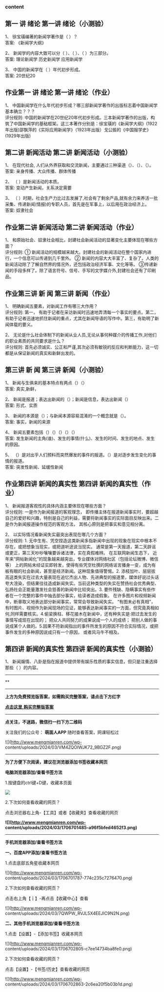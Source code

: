 ### content

## 第一 讲 绪论 第一讲 绪论（小测验）

1、 徐宝璜编著的新闻学著作是（ ）？  
答案: 《新闻学大纲》  

2、 新闻学的内容大致可以分（ ）、（ ）、（ ）为三部分。  
答案: 理论新闻学 历史新闻学 应用新闻学

3、 中国的新闻学在（   ）年代初步形成。  
答案: 20世纪20

## 作业第一 讲 绪论 第一讲 绪论（作业）

1、 中国新闻学在什么年代初步形成？哪三部新闻学著作的出版标志着中国新闻学基本确立？？？  
评分规则:
中国的新闻学在20世纪20年代初步形成。三本新闻学著作的出版，构筑了中国新闻学的基础框架。这三本著作分别是：徐宝璜的《新闻学大纲》(1922年出版)邵飘萍的《实际应用新闻学》（1923年出版）戈公振的《中国报学史》(1929年出版)

## 第二讲 新闻活动 第二讲 新闻活动（小测验）

1、 在现代社会, 人们从外界获取和交流新闻，主要通过三种渠道（）、（）、（）。  
答案: 亲身传播、大众传播、群体传播

2、 （      ）是新闻活动的本质。  
答案: 变动产生新闻，关系决定需要

3、 （  ）时期，社会生产力比过去发展了,社会有了剩余产品,就有余力来养活一批采集、传递新闻(情报)的专职人员，首先是在军事上，以后用在政治经济上。  
答案: 奴隶社会

## 作业第二讲 新闻活动 第二讲 新闻活动（作业）

1、 和原始社会、奴隶社会相比，封建社会新闻活动的显著变化主要体现在哪些方面？  
评分规则:  ① 新闻活动的规模越来越大。封建社会的新闻活动在整个国家内进行，一个信息可以传递到几千里外。 ②
新闻的内容大大丰富了、复杂了。人类的新闻活动除了了解自然界的情况外，还包括政治经济军事、文化等等。
③传递新闻的手段多样了。除了语言符号、信号、手写的文字媒介外,封建社会还有了印刷品。

## 作业第三讲 新 闻 第三讲 新闻（作业）

1、 明确新闻五要素，对新闻工作有哪三大作用？  
评分规则:  第一，
有助于记者在采访新闻时迅速地弄清每一个事实的要点。第二，有助于记者迅速地抓住新闻的重点，尤其在新闻导语的写作中。第三，有助明了新闻体载的要义。

2、 无论是什么社会体制下的新闻从业人员,无论从事何种媒介的传播工作,对他们的职业素质的共同要求是什么？  
评分规则:  首先必须诚实、公正和严谨,其次必须有敏锐的反应和判断能力，这一切都是从保证新闻的真实和新鲜出发的。

## 第三讲 新 闻 第三讲 新闻（小测验）

1、 新闻与生俱来的基本特点有两点（）（）  
答案: 真实,新鲜，

2、 新闻是报道；表达出新闻的（）；新闻是信息，表达出新闻（）  
答案: 形式、实质

3、 新闻的本源是（）；与新闻本源容易混淆的一个概念就是（）。  
答案: 事实，新闻的来源

4、 新闻五要素包括（）（）（）（）（）  
答案: 发生新闻的主角(谁)、发生的事情(什么)、发生的时间、发生的地点、发生的原因。

5、 （）是对出乎人们预料而突然爆发的事件的报道。（）是对逐步发生变化的事情的报道。  
答案: 突发性新闻、延缓性新闻

## 作业第四讲 新闻的真实性 第四讲 新闻的真实性（作业）

1、 新闻报道客观性的具体内涵主要体现在哪些方面？  
评分规则:  一是作为新闻报道的客观理念，
即传播主体在报道新闻事实时，要超越自己的爱好和兴趣，特别是自己的利益，需要将新闻事实的实际面目反映出来。二是作为新闻报道操作规范的客观方法，
其核心原则是把事实和意见相分离。

2、 以实际情况看新闻失实最突出表现在哪几个方面？  
评分规则:  1\. 无中生有、凭空捏造这类新闻多指新闻中出现的现象在现实中根本不存在，或把想象当现实，或把道听途说当现实。
通常是第一天报道，第二天辟谣或更正，第三天吵吵嚷嚷要诉诸法律，实在真假难辨。 在互联网新闻生态下，
近年来“网帖新闻化”的现象越来越突出，专业媒体对网络社区（包括论坛微博、微信等）
上的网帖未经证实即转发，使得有些凭空杜撰的网络谣言播身一变，成为有板有眼的社会新闻，甚至是经济新闻。这种现象值得警惕。2.
添枝加叶、层层拔高这类失实在过去大量表现在追忆杰出人物、先进典型的报道里，媒体好说过头话夸大渲染，但结果往往造成新闻失实。当前这种类型的失实在赞扬社会优秀典型、弘扬社会正能量激发社会慈善的新闻中比较突出。3.
要件残缺、隐瞒事实有些作者在一个完整的事件中抽去部分事实，给读者造成假象。 在许多图片和视频新闻中，断章取义地表达部分新闻事实，常常会导致新闻失实。
“有图未必有真相”，
有时图片、视频作为新闻现场的见证，能够表达新闻事实的一方面，但究竟真相如何,同样需要核实。4.偷梁换柱、移花接木在新闻中，还有种失实是:把过去发生的事情写成现在出现的；
把众人共同努力的成果说成一个人的成绩；
把别人做的事说成某个人做的。5.因果不符新闻指出的事件所发生的原因不符合实际情况，或把事件发生的多种原因说成只有一个原因， 或者风马牛不相及。

## 第四讲 新闻的真实性 第四讲 新闻的真实性（小测验）

1、 新闻煽情、八卦是指在报道中提供带有娱乐性质的事实信息，但只是注重选择那些（                       ）的内容。

* * *

**

* * *

**上方为免费预览版答案，如需购买完整答案，请点击下方红字**

[**点击这里,购买完整版答案**](http://mooc.mengmianren.com/mooc2/106062.html)

* * *

**点关注，不迷路，微信扫一扫下方二维码**

关注我们的公众号： **萌面人APP** 随时查看答案，网课轻松过

![](http://www.mengmianren.com/wp-
content/uploads/2024/03/VM4ZQOIWJK72_9BGZ2F.png)

* * *

**为了方便下次阅读，建议在浏览器添加书签收藏本网页**

**电脑浏览器添加/查看书签方法**

1.按键盘的ctrl键+D键，收藏本页面

![](http://www.mengmianren.com/wp-content/uploads/2024/03/AF9T_JKKHAJN.png)

2.下次如何查看收藏的网页？

点击浏览器右上角-【工具】或者【收藏夹】查看收藏的网页

**![](http://www.mengmianren.com/wp-
content/uploads/2024/03/1706701485-a96f5bfed4652f3.png)**

* * *

**手机浏览器添加/查看书签方法**

**一、百度APP添加/查看书签方法**

1.点击底部五角星收藏本网页

![](http://www.mengmianren.com/wp-
content/uploads/2024/03/1706701787-774c235c7276470.png)

2.下次如何查看收藏的网页？

点击右上角【┇】-再点击【收藏中心】查看

![](http://www.mengmianren.com/wp-
content/uploads/2024/03/7QWPW_RVJL5X4EEJIC9N2N.png)

**二、其他手机浏览器添加/查看书签方法**

1.点击【设置】-【添加书签】收藏本网页

![](http://www.mengmianren.com/wp-
content/uploads/2024/03/1706702805-c7ee14734ba8fe0.png)

2.下次如何查看收藏的网页？

点击【设置】-【书签/历史】查看收藏的网页

![](http://www.mengmianren.com/wp-
content/uploads/2024/03/1706702863-2c6ea20f5b03b1d.png)

